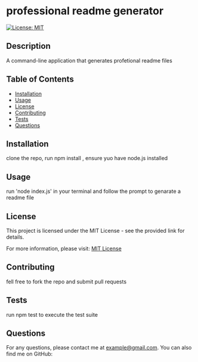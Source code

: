 # professional readme generator

[![License: MIT](https://img.shields.io/badge/License-MIT-yellow.svg)](https://opensource.org/licenses/MIT)

## Description
A command-line application that generates profetional readme files

## Table of Contents
- [Installation](#installation)
- [Usage](#usage)
- [License](#license)
- [Contributing](#contributing)
- [Tests](#tests)
- [Questions](#questions)

## Installation
clone the repo, run npm install , ensure yuo have node.js installed

## Usage
run 'node index.js' in your terminal and follow the prompt to genarate a readme file

## License
This project is licensed under the MIT License - see the provided link for details.

For more information, please visit: [MIT License](https://opensource.org/licenses/MIT)

## Contributing
fell free to fork the repo and submit pull requests

## Tests
run npm test to execute the test suite

## Questions
For any questions, please contact me at example@gmail.com.
You can also find me on GitHub: [](https://github.com/)
